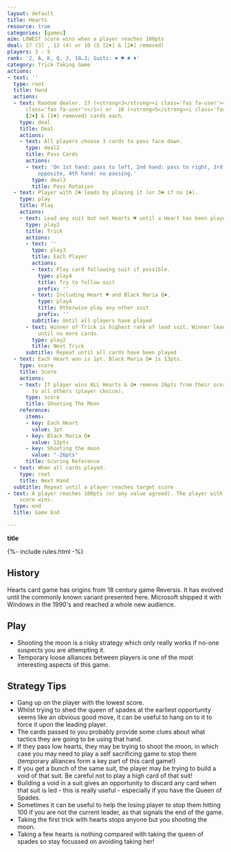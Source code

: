 ```yaml
---
layout: default
title: Hearts
resource: true
categories: [games]
aim: LOWEST score wins when a player reaches 100pts
deal: 17 (3) , 13 (4) or 10 (5 [2♦] & [2♣] removed)
players: 3 - 5
rank: '2, A, K, Q, J, 10…3; Suits: ♠ ♥ ♣ ♦'
category: Trick Taking Game
actions:
- text: ''
  type: root
  title: Hand
  actions:
  - text: Random dealer. 17 (<strong>3</strong><i class='fas fa-user'></i>) , 13 (<strong>4</strong><i
      class='fas fa-user'></i>) or  10 (<strong>5</strong><i class='fas fa-user'></i>
      [2♦] & [2♣] removed) cards each.
    type: deal
    title: Deal
    actions:
    - text: All players choose 3 cards to pass face down.
      type: deal2
      title: Pass Cards
      actions:
      - text: 'On 1st hand: pass to left, 2nd hand: pass to right, 3rd hand: pass
          opposite, 4th hand: no passing.'
        type: deal3
        title: Pass Rotation
  - text: Player with 2♣ leads by playing it (or 3♣ if no 2♣).
    type: play
    title: Play
    actions:
    - text: Lead any suit but not Hearts ♥ until a Heart has been played ('broken').
      type: play2
      title: Trick
      actions:
      - text: ''
        type: play3
        title: Each Player
        actions:
        - text: Play card following suit if possible.
          type: play4
          title: Try to follow suit
          prefix: ''
        - text: Including Heart ♥ and Black Maria Q♠.
          type: play4
          title: Otherwise play any other suit
          prefix: ''
        subtitle: Until all players have played
      - text: Winner of Trick is highest rank of lead suit. Winner leads next trick
          until no more cards.
        type: play2
        title: Next Trick
      subtitle: Repeat until all cards have been played
  - text: Each Heart won is 1pt. Black Maria Q♠ is 13pts.
    type: score
    title: Score
    actions:
    - text: If player wins ALL Hearts & Q♠ remove 26pts from their score or add 26pts
        to all others (player choice).
      type: score
      title: Shooting The Moon
    reference:
      items:
      - key: Each Heart
        value: 1pt
      - key: Black Maria Q♠
        value: 13pts
      - key: Shooting the moon
        value: "-26pts"
      title: Scoring Reference
  - text: When all cards played.
    type: root
    title: Next Hand
  subtitle: Repeat until a player reaches target score
- text: A player reaches 100pts (or any value agreed). The player with the lowest
    score wins.
  type: end
  title: Game End

---
```


**title**

{%- include rules.html -%}

## History

Hearts card game has origins from 18 century game Reversis. It has evolved until the commonly known variant presented here. Microsoft shipped it with Windows in the 1990's and reached a whole new audience.

## Play

- Shooting the moon is a risky strategy which only really works if no-one suspects you are attempting it.
- Temporary loose alliances between players is one of the most interesting aspects of this game.

## Strategy Tips

- Gang up on the player with the lowest score.
- Whilst trying to shed the queen of spades at the earliest opportunity seems like an obvious good move, it can be useful to hang on to it to force it upon the leading player.
- The cards passed to you probably provide some clues about what tactics they are going to be using that hand.
- If they pass low hearts, they may be trying to shoot the moon, in which case you may need to play a self sacrificing game to stop them (temporary alliances form a key part of this card game!)
- If you get a bunch of the same suit, the player may be trying to build a void of that suit. Be careful not to play a high card of that suit!
- Building a void in a suit gives an opportunity to discard any card when that suit is led - this is really useful - especially if you have the Queen of Spades.
- Sometimes it can be useful to help the losing player to stop them hitting 100 if you are not the current leader, as that signals the end of the game.
- Taking the first trick with hearts stops anyone but you shooting the moon.
- Taking a few hearts is nothing compared with taking the queen of spades so stay focussed on avoiding taking her!